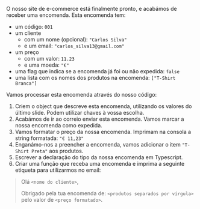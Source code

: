 O nosso site de e-commerce está finalmente pronto, e acabámos de receber uma encomenda. Esta encomenda tem:

- um código: `001`
- um cliente
	- com um nome (opcional): `"Carlos Silva"`
   - e um email: `"carlos_silva13@gmail.com"`
- um preço
  - com um valor: `11.23`
  - e uma moeda: `"€"`
- uma flag que indica se a encomenda já foi ou não expedida: `false`
- uma lista com os nomes dos produtos na encomenda: `["T-Shirt Branca"]`

Vamos processar esta encomenda através do nosso código:

1. Criem o object que descreve esta encomenda, utilizando os valores do último slide. Podem utilizar chaves à vossa escolha.
2. Acabámos de ir ao correio enviar esta encomenda. Vamos marcar a nossa encomenda como expedida.
3. Vamos formatar o preço da nossa encomenda. Imprimam na consola a string formatada: `"€ 11,23"`
4. Enganámo-nos a preencher a encomenda, vamos adicionar o item `"T-Shirt Preta"` aos produtos.
5. Escrever a declaração do tipo da nossa encomenda em Typescript.
6. Criar uma função que receba uma encomenda e imprima a seguinte etiqueta para utilizarmos no email:


> Olá `<nome do cliente>`,
>
> Obrigado pela tua encomenda de: `<produtos separados por vírgula>` pelo valor de `<preço formatado>`.
